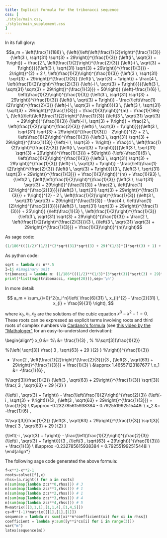 ```yaml
---
title: Explicit formula for the tribonacci sequence
css: [
./style/main.css,
./style/main_supplement.css
]
---
```

<style>
h1.title {
float: initial
}
body {
margin-left:initial!important;
margin-right:initial!important
}
</style>
In its full glory:

$$a_m = \left(\frac{1}{186} \, {\left({\left(\left(\frac{1}{2}\right)^{\frac{1}{3}} {\left(3 \, \sqrt{31} \sqrt{3} + 29\right)}^{\frac{1}{3}} {\left(i \, \sqrt{3} + 1\right)} + \frac{2 \, \left(\frac{1}{2}\right)^{\frac{2}{3}} {\left(-i \, \sqrt{3} + 1\right)}}{{\left(3 \, \sqrt{31} \sqrt{3} + 29\right)}^{\frac{1}{3}}} - 2\right)}^{2} + 2 \, \left(\frac{1}{2}\right)^{\frac{1}{3}} {\left(3 \, \sqrt{31} \sqrt{3} + 29\right)}^{\frac{1}{3}} {\left(i \, \sqrt{3} + 1\right)} + \frac{4 \, \left(\frac{1}{2}\right)^{\frac{2}{3}} {\left(-i \, \sqrt{3} + 1\right)}}{{\left(3 \, \sqrt{31} \sqrt{3} + 29\right)}^{\frac{1}{3}}} + 50\right)} {\left(-\frac{1}{6} \, \left(\frac{1}{2}\right)^{\frac{1}{3}} {\left(3 \, \sqrt{31} \sqrt{3} + 29\right)}^{\frac{1}{3}} {\left(i \, \sqrt{3} + 1\right)} - \frac{\left(\frac{1}{2}\right)^{\frac{2}{3}} {\left(-i \, \sqrt{3} + 1\right)}}{3 \, {\left(3 \, \sqrt{31} \sqrt{3} + 29\right)}^{\frac{1}{3}}} + \frac{1}{3}\right)}^{m} + \frac{1}{186} \, {\left({\left(\left(\frac{1}{2}\right)^{\frac{1}{3}} {\left(3 \, \sqrt{31} \sqrt{3} + 29\right)}^{\frac{1}{3}} {\left(-i \, \sqrt{3} + 1\right)} + \frac{2 \, \left(\frac{1}{2}\right)^{\frac{2}{3}} {\left(i \, \sqrt{3} + 1\right)}}{{\left(3 \, \sqrt{31} \sqrt{3} + 29\right)}^{\frac{1}{3}}} - 2\right)}^{2} + 2 \, \left(\frac{1}{2}\right)^{\frac{1}{3}} {\left(3 \, \sqrt{31} \sqrt{3} + 29\right)}^{\frac{1}{3}} {\left(-i \, \sqrt{3} + 1\right)} + \frac{4 \, \left(\frac{1}{2}\right)^{\frac{2}{3}} {\left(i \, \sqrt{3} + 1\right)}}{{\left(3 \, \sqrt{31} \sqrt{3} + 29\right)}^{\frac{1}{3}}} + 50\right)} {\left(-\frac{1}{6} \, \left(\frac{1}{2}\right)^{\frac{1}{3}} {\left(3 \, \sqrt{31} \sqrt{3} + 29\right)}^{\frac{1}{3}} {\left(-i \, \sqrt{3} + 1\right)} - \frac{\left(\frac{1}{2}\right)^{\frac{2}{3}} {\left(i \, \sqrt{3} + 1\right)}}{3 \, {\left(3 \, \sqrt{31} \sqrt{3} + 29\right)}^{\frac{1}{3}}} + \frac{1}{3}\right)}^{m} + \frac{1}{93} \, {\left(2 \, {\left(\left(\frac{1}{2}\right)^{\frac{1}{3}} {\left(3 \, \sqrt{31} \sqrt{3} + 29\right)}^{\frac{1}{3}} + \frac{2 \, \left(\frac{1}{2}\right)^{\frac{2}{3}}}{{\left(3 \, \sqrt{31} \sqrt{3} + 29\right)}^{\frac{1}{3}}} + 1\right)}^{2} - 2 \, \left(\frac{1}{2}\right)^{\frac{1}{3}} {\left(3 \, \sqrt{31} \sqrt{3} + 29\right)}^{\frac{1}{3}} - \frac{4 \, \left(\frac{1}{2}\right)^{\frac{2}{3}}}{{\left(3 \, \sqrt{31} \sqrt{3} + 29\right)}^{\frac{1}{3}}} + 25\right)} {\left(\frac{1}{3} \, \left(\frac{1}{2}\right)^{\frac{1}{3}} {\left(3 \, \sqrt{31} \sqrt{3} + 29\right)}^{\frac{1}{3}} + \frac{2 \, \left(\frac{1}{2}\right)^{\frac{2}{3}}}{3 \, {\left(3 \, \sqrt{31} \sqrt{3} + 29\right)}^{\frac{1}{3}}} + \frac{1}{3}\right)}^{m}\right)$$

As sage code: 

```python
(1/186*(((1/2)^(1/3)*(3*sqrt(31)*sqrt(3) + 29)^(1/3)*(I*sqrt(3) + 1) + 2*(1/2)^(2/3)*(-I*sqrt(3) + 1)/(3*sqrt(31)*sqrt(3) + 29)^(1/3) - 2)^2 + 2*(1/2)^(1/3)*(3*sqrt(31)*sqrt(3) + 29)^(1/3)*(I*sqrt(3) + 1) + 4*(1/2)^(2/3)*(-I*sqrt(3) + 1)/(3*sqrt(31)*sqrt(3) + 29)^(1/3) + 50)*(-1/6*(1/2)^(1/3)*(3*sqrt(31)*sqrt(3) + 29)^(1/3)*(I*sqrt(3) + 1) - 1/3*(1/2)^(2/3)*(-I*sqrt(3) + 1)/(3*sqrt(31)*sqrt(3) + 29)^(1/3) + 1/3)^m + 1/186*(((1/2)^(1/3)*(3*sqrt(31)*sqrt(3) + 29)^(1/3)*(-I*sqrt(3) + 1) + 2*(1/2)^(2/3)*(I*sqrt(3) + 1)/(3*sqrt(31)*sqrt(3) + 29)^(1/3) - 2)^2 + 2*(1/2)^(1/3)*(3*sqrt(31)*sqrt(3) + 29)^(1/3)*(-I*sqrt(3) + 1) + 4*(1/2)^(2/3)*(I*sqrt(3) + 1)/(3*sqrt(31)*sqrt(3) + 29)^(1/3) + 50)*(-1/6*(1/2)^(1/3)*(3*sqrt(31)*sqrt(3) + 29)^(1/3)*(-I*sqrt(3) + 1) - 1/3*(1/2)^(2/3)*(I*sqrt(3) + 1)/(3*sqrt(31)*sqrt(3) + 29)^(1/3) + 1/3)^m + 1/93*(2*((1/2)^(1/3)*(3*sqrt(31)*sqrt(3) + 29)^(1/3) + 2*(1/2)^(2/3)/(3*sqrt(31)*sqrt(3) + 29)^(1/3) + 1)^2 - 2*(1/2)^(1/3)*(3*sqrt(31)*sqrt(3) + 29)^(1/3) - 4*(1/2)^(2/3)/(3*sqrt(31)*sqrt(3) + 29)^(1/3) + 25)*(1/3*(1/2)^(1/3)*(3*sqrt(31)*sqrt(3) + 29)^(1/3) + 2/3*(1/2)^(2/3)/(3*sqrt(31)*sqrt(3) + 29)^(1/3) + 1/3)^m)
```

As python code: 

```python
sqrt = lambda n: n**.5
I=1j #imaginary unit
tribonacci = lambda m: (1/186*(((1/2)**(1/3)*(3*sqrt(31)*sqrt(3) + 29)**(1/3)*(I*sqrt(3) + 1) + 2*(1/2)**(2/3)*(-I*sqrt(3) + 1)/(3*sqrt(31)*sqrt(3) + 29)**(1/3) - 2)**2 + 2*(1/2)**(1/3)*(3*sqrt(31)*sqrt(3) + 29)**(1/3)*(I*sqrt(3) + 1) + 4*(1/2)**(2/3)*(-I*sqrt(3) + 1)/(3*sqrt(31)*sqrt(3) + 29)**(1/3) + 50)*(-1/6*(1/2)**(1/3)*(3*sqrt(31)*sqrt(3) + 29)**(1/3)*(I*sqrt(3) + 1) - 1/3*(1/2)**(2/3)*(-I*sqrt(3) + 1)/(3*sqrt(31)*sqrt(3) + 29)**(1/3) + 1/3)**m + 1/186*(((1/2)**(1/3)*(3*sqrt(31)*sqrt(3) + 29)**(1/3)*(-I*sqrt(3) + 1) + 2*(1/2)**(2/3)*(I*sqrt(3) + 1)/(3*sqrt(31)*sqrt(3) + 29)**(1/3) - 2)**2 + 2*(1/2)**(1/3)*(3*sqrt(31)*sqrt(3) + 29)**(1/3)*(-I*sqrt(3) + 1) + 4*(1/2)**(2/3)*(I*sqrt(3) + 1)/(3*sqrt(31)*sqrt(3) + 29)**(1/3) + 50)*(-1/6*(1/2)**(1/3)*(3*sqrt(31)*sqrt(3) + 29)**(1/3)*(-I*sqrt(3) + 1) - 1/3*(1/2)**(2/3)*(I*sqrt(3) + 1)/(3*sqrt(31)*sqrt(3) + 29)**(1/3) + 1/3)**m + 1/93*(2*((1/2)**(1/3)*(3*sqrt(31)*sqrt(3) + 29)**(1/3) + 2*(1/2)**(2/3)/(3*sqrt(31)*sqrt(3) + 29)**(1/3) + 1)**2 - 2*(1/2)**(1/3)*(3*sqrt(31)*sqrt(3) + 29)**(1/3) - 4*(1/2)**(2/3)/(3*sqrt(31)*sqrt(3) + 29)**(1/3) + 25)*(1/3*(1/2)**(1/3)*(3*sqrt(31)*sqrt(3) + 29)**(1/3) + 2/3*(1/2)**(2/3)/(3*sqrt(31)*sqrt(3) + 29)**(1/3) + 1/3)**m)
print(*list(map(tribonacci, range(20))),sep='\n')
```

In more detail:
<!-- 9/31 -2/31 *x_i 6/31 * x_i**2 -->

$$ a_m = \sum_{i=0}^2{x_i^n}\left(
\frac{6}{31} \, x_{i}^{2} - \frac{2}{31} \, x_{i} + \frac{9}{31}
\right),
$$

where $x_0,x_1,x_2$ are the solutions of the cubic equation 
$x^{3} - x^{2} - 1 = 0$. These roots can be expressed as explicit terms involving roots and third roots of complex numbers via [Cardano's formula](https://en.wikipedia.org/wiki/Cubic_equation#Cardano's_method) (see [this video by the "Mathologer"](https://www.youtube.com/watch?v=N-KXStupwsc) for an easy-to-understand derivation):

<!-- vim replace **(1/3) with cbrt -->
<!-- s/\\left(\(.*\)\\right)^{\\frac{1}{3}}/\\sqrt[3]{\1} -->
<!-- vim replace **(2/3) with cbrt**2 -->
<!-- s/\\left(\(.*\)\\right)^{\\frac{2}{3}}/\\sqrt[3]{\1}^2 -->

<!-- \begin{align*} -->
<!-- x_0 &= --> 
<!-- %\\ &= -->
<!-- \frac{1}{3} \, \left(\frac{1}{2}\right)^{\frac{1}{3}} {\left(3 \, \sqrt{31} \sqrt{3} + 29\right)}^{\frac{1}{3}} + \frac{2 \, \left(\frac{1}{2}\right)^{\frac{2}{3}}}{3 \, {\left(3 \, \sqrt{31} \sqrt{3} + 29\right)}^{\frac{1}{3}}} + \frac{1}{3} --> 
<!--  \\ -->
<!-- &\approx -->
<!-- 1.46557123187677 -->
<!-- \\ -->
<!-- x_1 &= -\frac{1}{6} \, \left(\frac{1}{2}\right)^{\frac{1}{3}} {\left(3 \, \sqrt{31} \sqrt{3} + 29\right)}^{\frac{1}{3}} {\left(i \, \sqrt{3} + 1\right)} - \frac{\left(\frac{1}{2}\right)^{\frac{2}{3}} {\left(-i \, \sqrt{3} + 1\right)}}{3 \, {\left(3 \, \sqrt{31} \sqrt{3} + 29\right)}^{\frac{1}{3}}} + \frac{1}{3} -->
<!-- \\ -->
<!-- &\approx -->
<!-- -0.232785615938384 - 0.792551992515448i -->
<!-- \\ -->
<!-- x_2 &= -\frac{1}{6} \, \left(\frac{1}{2}\right)^{\frac{1}{3}} {\left(3 \, \sqrt{31} \sqrt{3} + 29\right)}^{\frac{1}{3}} {\left(-i \, \sqrt{3} + 1\right)} - \frac{\left(\frac{1}{2}\right)^{\frac{2}{3}} {\left(i \, \sqrt{3} + 1\right)}}{3 \, {\left(3 \, \sqrt{31} \sqrt{3} + 29\right)}^{\frac{1}{3}}} + \frac{1}{3} -->
<!-- \\ -->
<!-- &\approx -->
<!-- -0.232785615938384 + 0.792551992515448i -->
<!-- \\ -->
<!-- \end{align*} -->

\begin{align*}
x_0 &= 
%\\ &=
\frac{1}{3} \, 
%
%\sqrt[3]{\frac{1}{2}} 

%{\left(
\sqrt[3]{
\frac{
3 \, \sqrt{63} + 29
}{2}
}
%\right)}^{\frac{1}{3}}
+ \frac{2 \, \left(\frac{1}{2}\right)^{\frac{2}{3}}}{3 \, {\left(3 \, \sqrt{63} + 29\right)}^{\frac{1}{3}}} + \frac{1}{3} 
 \\
&\approx
1.46557123187677
\\
x_1 &= -\frac{1}{6} \, 

%\sqrt[3]{\frac{1}{2}} {\left(3 \, \sqrt{63} + 29\right)}^{\frac{1}{3}} 
\sqrt[3]{
\frac{
3 \, \sqrt{63} + 29
}{2}
}

{\left(i \, \sqrt{3} + 1\right)} - \frac{\left(\frac{1}{2}\right)^{\frac{2}{3}} {\left(-i \, \sqrt{3} + 1\right)}}{3 \, {\left(3 \, \sqrt{63} + 29\right)}^{\frac{1}{3}}} + \frac{1}{3}
\\
&\approx
-0.232785615938384 - 0.792551992515448i
\\
x_2 &= -\frac{1}{6} \, 

%\sqrt[3]{\frac{1}{2}} {\left(3 \, \sqrt{63} + 29\right)}^{\frac{1}{3}} 
\sqrt[3]{
\frac{
3 \, \sqrt{63} + 29
}{2}
}

{\left(-i \, \sqrt{3} + 1\right)} - \frac{\left(\frac{1}{2}\right)^{\frac{2}{3}} {\left(i \, \sqrt{3} + 1\right)}}{3 \, {\left(3 \, \sqrt{63} + 29\right)}^{\frac{1}{3}}} + \frac{1}{3}
\\
&\approx
-0.232785615938384 + 0.792551992515448i
\\
\end{align*}

The following sage code generated the above formula:

```python
f=x**3-x**2-1
roots=solve([f],x)
rhss=[a.right() for a in roots]
n(sum(map(lambda z:z**0,rhss))) # 3
n(sum(map(lambda z:z**1,rhss))) # 1
n(sum(map(lambda z:z**2,rhss))) # 1
n(sum(map(lambda z:z**3,rhss))) # 4
n(sum(map(lambda z:z**4,rhss))) # 5
M=matrix([[3,1,1],[1,1,4],[1,4,5]])
cs=M**(-1)*matrix([[1],[1],[1]])
sequence = lambda n: sum([xi**n*coefficient(xi) for xi in rhss])
coefficient = lambda y:sum([y**i*cs[i] for i in range(3)])
var("m")
latex(sequence(m))
```
